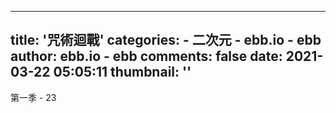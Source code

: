 
---
title: '咒術迴戰'
categories: 
    - 二次元
    - ebb.io - ebb
author: ebb.io - ebb
comments: false
date: 2021-03-22 05:05:11
thumbnail: ''
---

<div>   
第一季 - 23  
</div>
            